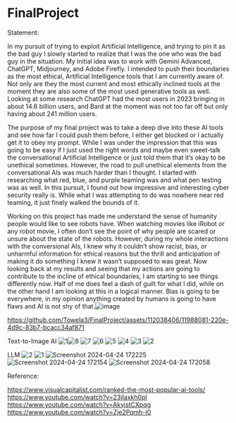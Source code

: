 # FinalProject

Statement:

In my pursuit of trying to exploit Artificial Intelligence, and trying to pin it as the bad guy I slowly started to realize that I was the one who was the bad guy in the situation. My initial idea was to work with Gemini Advanced, ChatGPT, Midjourney, and Adobe Firefly. I intended to push their boundaries as the most ethical, Artificial Intelligence tools that I am currently aware of. Not only are they the most current and most ethically inclined tools at the moment they are also some of the most used generative tools as well. Looking at some research ChatGPT had the most users in 2023 bringing in about 14.6 billion users, and Bard at the moment was not too far off but only having about 241 million users.

The purpose of my final project was to take a deep dive into these AI tools and see how far I could push them before, I either get blocked or I actually get it to obey my prompt. While I was under the impression that this was going to be easy if I just used the right words and maybe even sweet-talk the conversational Artificial Intelligence or just told them that it’s okay to be unethical sometimes. However, the road to pull unethical elements from the conversational AIs was much harder than I thought. I started with researching what red, blue, and purple teaming was and what pen testing was as well. In this pursuit, I found out how impressive and interesting cyber security really is. While what I was attempting to do was nowhere near red teaming, it just finely walked the bounds of it.

Working on this project has made me understand the sense of humanity people would like to see robots have. When watching movies like iRobot or any robot movie, I often don’t see the point of why people are scared or unsure about the state of the robots. However, during my whole interactions with the conversional AIs, I knew why it couldn’t show racist, bias, or unharmful information for ethical reasons but the thrill and anticipation of making it do something I knew it wasn’t supposed to was great. Now looking back at my results and seeing that my actions are going to contribute to the incline of ethical boundaries, I am starting to see things differently now. Half of me does feel a dash of guilt for what I did, while on the other hand I am looking at this in a logical manner. Bias is going to be everywhere, in my opinion anything created by humans is going to have flaws and AI is not shy of that.![image](https://github.com/Towela3/FinalProject/assets/112038406/00114f04-33a1-45ca-af6e-d2cbc440f8f5)



https://github.com/Towela3/FinalProject/assets/112038406/11988081-220e-4d9c-83b7-bcacc34af871

Text-to-Image AI 
![1](https://github.com/Towela3/FinalProject/assets/112038406/96d6b5a1-c80b-445a-8468-5fa6812595fe)![8](https://github.com/Towela3/FinalProject/assets/112038406/077add00-a541-4926-8ece-1505eb67c737)
![7](https://github.com/Towela3/FinalProject/assets/112038406/83e3459e-c2cc-411f-bb6a-05727de893a4)
![6](https://github.com/Towela3/FinalProject/assets/112038406/d9edf633-cee1-4045-b38e-dc04793d09f4)
![5](https://github.com/Towela3/FinalProject/assets/112038406/c3e7ac14-574f-4b24-b646-ca946eeea5a7)
![4](https://github.com/Towela3/FinalProject/assets/112038406/0e4e7f52-e615-4cde-8e36-cd3461997240)
![3](https://github.com/Towela3/FinalProject/assets/112038406/00045f03-a0e0-4374-8be2-4f5ab0de5d8b)
![2](https://github.com/Towela3/FinalProject/assets/112038406/1dab94c7-7315-443b-9700-455bb7a3c8dd)

LLM
![2](https://github.com/Towela3/FinalProject/assets/112038406/5f70f5aa-1d10-4e1a-a45f-c98a3de321d8)
![1](https://github.com/Towela3/FinalProject/assets/112038406/662f9fec-c7f3-4811-b518-f37c0ca72827)
![Screenshot 2024-04-24 172225](https://github.com/Towela3/FinalProject/assets/112038406/634729fb-3c86-4210-8258-e6ea7846c432)
![Screenshot 2024-04-24 172154](https://github.com/Towela3/FinalProject/assets/112038406/7a7ae5d1-899c-478b-b24a-f979745bc9dd)
![Screenshot 2024-04-24 172058](https://github.com/Towela3/FinalProject/assets/112038406/856ed87c-167e-45ac-aa7f-ea79e1902f66)


Reference:

https://www.visualcapitalist.com/ranked-the-most-popular-ai-tools/
https://www.youtube.com/watch?v=23jIaxkh0pI
https://www.youtube.com/watch?v=AkvjstCXpqg
https://www.youtube.com/watch?v=Zje2Pqmh-I0
